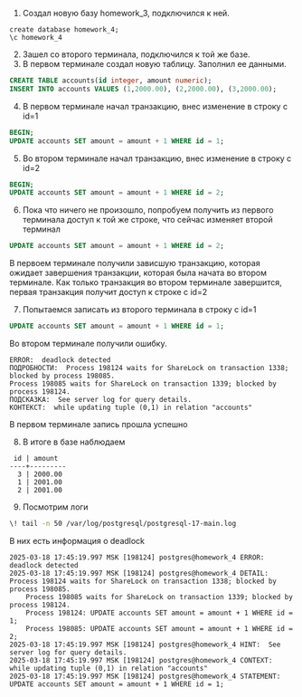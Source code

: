 1. Создал новую базу homework_3, подключился к ней.
```
create database homework_4;
\c homework_4
```
2. Зашел со второго терминала, подключился к той же базе.
3. В первом терминале создал новую таблицу. Заполнил ее данными.
```sql
CREATE TABLE accounts(id integer, amount numeric);
INSERT INTO accounts VALUES (1,2000.00), (2,2000.00), (3,2000.00);
```
4. В первом терминале начал транзакцию, внес изменение в строку c id=1
```sql
BEGIN;
UPDATE accounts SET amount = amount + 1 WHERE id = 1;
```
5. Во втором терминале начал транзакцию, внес изменение в строку с id=2
```sql
BEGIN;
UPDATE accounts SET amount = amount + 1 WHERE id = 2;
```
6. Пока что ничего не произошло, попробуем получить из первого терминала доступ к той же строке, что сейчас изменяет второй терминал
```sql
UPDATE accounts SET amount = amount + 1 WHERE id = 2;
```
В первоем терминале получили зависшую транзакцию, которая ожидает завершения транзакции, которая была начата во втором терминале. Как только транзакция во втором терминале завершится, первая транзакция получит доступ к строке с id=2

7. Попытаемся записать из второго терминала в строку с id=1
```sql
UPDATE accounts SET amount = amount + 1 WHERE id = 1;
```
Во втором терминале получили ошибку.
```
ERROR:  deadlock detected
ПОДРОБНОСТИ:  Process 198124 waits for ShareLock on transaction 1338; blocked by process 198085.
Process 198085 waits for ShareLock on transaction 1339; blocked by process 198124.
ПОДСКАЗКА:  See server log for query details.
КОНТЕКСТ:  while updating tuple (0,1) in relation "accounts"
```
В первом терминале запись прошла успешно

8. В итоге в базе наблюдаем 
```
 id | amount  
----+---------
  3 | 2000.00
  1 | 2001.00
  2 | 2001.00
```

9. Посмотрим логи
```bash
\! tail -n 50 /var/log/postgresql/postgresql-17-main.log
```
В них есть информация о deadlock
```
2025-03-18 17:45:19.997 MSK [198124] postgres@homework_4 ERROR:  deadlock detected
2025-03-18 17:45:19.997 MSK [198124] postgres@homework_4 DETAIL:  Process 198124 waits for ShareLock on transaction 1338; blocked by process 198085.
	Process 198085 waits for ShareLock on transaction 1339; blocked by process 198124.
	Process 198124: UPDATE accounts SET amount = amount + 1 WHERE id = 1;
	Process 198085: UPDATE accounts SET amount = amount + 1 WHERE id = 2;
2025-03-18 17:45:19.997 MSK [198124] postgres@homework_4 HINT:  See server log for query details.
2025-03-18 17:45:19.997 MSK [198124] postgres@homework_4 CONTEXT:  while updating tuple (0,1) in relation "accounts"
2025-03-18 17:45:19.997 MSK [198124] postgres@homework_4 STATEMENT:  UPDATE accounts SET amount = amount + 1 WHERE id = 1;
```

